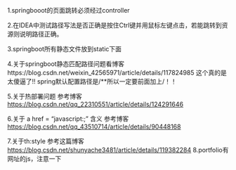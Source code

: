 1.springbooot的页面跳转必须经过controller

2.在IDEA中测试路径写法是否正确是按住Ctrl键并用鼠标左键点击，若能跳转到资源则说明路径正确。

3.springboot所有静态文件放到static下面

4.关于springboot静态匹配路径问题看博客https://blog.csdn.net/weixin_42565971/article/details/117824985
这个真的是太傻逼了!!
spring默认配置路径是/**所以一定要前面加上/！！

5.关于热部署问题
参考博客 https://blog.csdn.net/qq_22310551/article/details/124291646

6.关于 a href = “javascript:;” 含义
参考博客 https://blog.csdn.net/qq_43510714/article/details/90448168

7.关于th:style
参考这篇博客
https://blog.csdn.net/shunyache3481/article/details/119382284
8.portfolio有网址的js，注意一下
